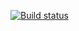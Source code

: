 [![Build status](https://ci.appveyor.com/api/projects/status/7ypmy8fm2cuf9ru2?svg=true)](https://ci.appveyor.com/project/Scheaux/load-sort)
